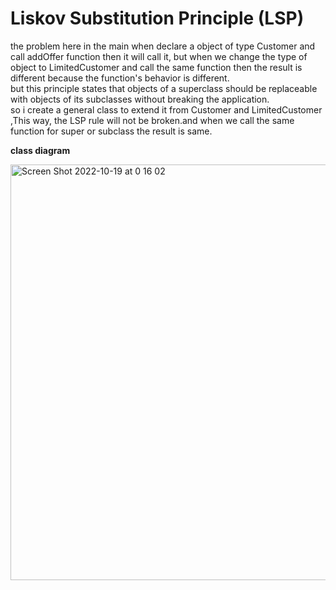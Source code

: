 # Liskov Substitution Principle (LSP)

the problem here in the main when declare a object of type Customer and call addOffer function then it will call it,
but when we change the type of object to LimitedCustomer and call the same function then the result is different because the function's behavior is different.
<br/>
but this principle states that objects of a superclass should be replaceable with objects of its subclasses without breaking the application.
<br/> 
so i create a general class to extend it from Customer and LimitedCustomer ,This way, the LSP rule will not be broken.and when we call the same function for super or subclass the result is same.


**class diagram**



<img width="665" alt="Screen Shot 2022-10-19 at 0 16 02" src="https://user-images.githubusercontent.com/92644947/196546442-b7d84bd9-1826-4f32-bec3-c6cf3ea86a10.png">
